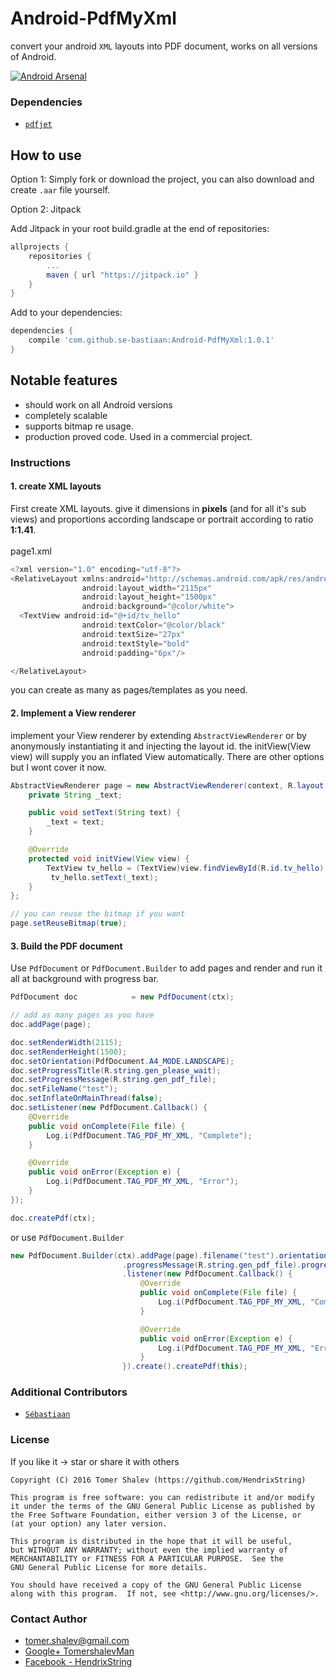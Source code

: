# Android-PdfMyXml
convert your android `XML` layouts into PDF document, works on all versions of Android.

[![Android Arsenal](https://img.shields.io/badge/Android%20Arsenal-Android--PdfMyXml-green.svg?style=flat)](https://android-arsenal.com/details/1/2297)

### Dependencies
* [`pdfjet`](https://github.com/soster/pdfjet)

## How to use

Option 1: Simply fork or download the project, you can also download and create `.aar` file yourself.

Option 2: Jitpack

Add Jitpack in your root build.gradle at the end of repositories:
```groovy
allprojects {
    repositories {
        ...
        maven { url "https://jitpack.io" }
    }
}
```

Add to your dependencies:

```groovy
dependencies {
    compile 'com.github.se-bastiaan:Android-PdfMyXml:1.0.1'
}
```

## Notable features
* should work on all Android versions
* completely scalable
* supports bitmap re usage.
* production proved code. Used in a commercial project.

### Instructions
#### 1. create XML layouts
First create XML layouts. give it dimensions in **pixels** (and for all it's sub views) and proportions according landscape or portrait according to ratio **1:1.41**.<br/><br/>
page1.xml
```java
<?xml version="1.0" encoding="utf-8"?>
<RelativeLayout xmlns:android="http://schemas.android.com/apk/res/android"
                android:layout_width="2115px"
                android:layout_height="1500px"
                android:background="@color/white">
  <TextView android:id="@+id/tv_hello"
                android:textColor="@color/black"
                android:textSize="27px"
                android:textStyle="bold"
                android:padding="6px"/>

</RelativeLayout>
```

you can create as many as pages/templates as you need.

#### 2. Implement a View renderer
implement your View renderer by extending `AbstractViewRenderer` or by anonymously instantiating it and injecting the layout id. the initView(View view) will supply you an inflated View automatically. There are other options but I wont cover it now.
```java
AbstractViewRenderer page = new AbstractViewRenderer(context, R.layout.page1) {
    private String _text;

    public void setText(String text) {
        _text = text;
    }

    @Override
    protected void initView(View view) {
        TextView tv_hello = (TextView)view.findViewById(R.id.tv_hello);
         tv_hello.setText(_text);
    }
};

// you can reuse the bitmap if you want
page.setReuseBitmap(true);

```

#### 3. Build the PDF document
Use `PdfDocument` or `PdfDocument.Builder` to add pages and render and run it all at background with progress bar.
```java
PdfDocument doc            = new PdfDocument(ctx);

// add as many pages as you have
doc.addPage(page);

doc.setRenderWidth(2115);
doc.setRenderHeight(1500);
doc.setOrientation(PdfDocument.A4_MODE.LANDSCAPE);
doc.setProgressTitle(R.string.gen_please_wait);
doc.setProgressMessage(R.string.gen_pdf_file);
doc.setFileName("test");
doc.setInflateOnMainThread(false);
doc.setListener(new PdfDocument.Callback() {
    @Override
    public void onComplete(File file) {
        Log.i(PdfDocument.TAG_PDF_MY_XML, "Complete");
    }

    @Override
    public void onError(Exception e) {
        Log.i(PdfDocument.TAG_PDF_MY_XML, "Error");
    }
});

doc.createPdf(ctx);

```

or use `PdfDocument.Builder`
```java
new PdfDocument.Builder(ctx).addPage(page).filename("test").orientation(PdfDocument.A4_MODE.LANDSCAPE)
                         .progressMessage(R.string.gen_pdf_file).progressTitle(R.string.gen_please_wait).renderWidth(2115).renderHeight(1500)
                         .listener(new PdfDocument.Callback() {
                             @Override
                             public void onComplete(File file) {
                                 Log.i(PdfDocument.TAG_PDF_MY_XML, "Complete");
                             }

                             @Override
                             public void onError(Exception e) {
                                 Log.i(PdfDocument.TAG_PDF_MY_XML, "Error");
                             }
                         }).create().createPdf(this);
```

### Additional Contributors
* [`Sébastiaan`](https://github.com/se-bastiaan)

### License
If you like it -> star or share it with others

```
Copyright (C) 2016 Tomer Shalev (https://github.com/HendrixString)  

This program is free software: you can redistribute it and/or modify
it under the terms of the GNU General Public License as published by
the Free Software Foundation, either version 3 of the License, or
(at your option) any later version.

This program is distributed in the hope that it will be useful,
but WITHOUT ANY WARRANTY; without even the implied warranty of
MERCHANTABILITY or FITNESS FOR A PARTICULAR PURPOSE.  See the
GNU General Public License for more details.

You should have received a copy of the GNU General Public License
along with this program.  If not, see <http://www.gnu.org/licenses/>.
```

### Contact Author
* [tomer.shalev@gmail.com](tomer.shalev@gmail.com)
* [Google+ TomershalevMan](https://plus.google.com/+TomershalevMan/about)
* [Facebook - HendrixString](https://www.facebook.com/HendrixString)
